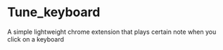 # Tune_keyboard
A simple lightweight chrome extension that plays certain note when you click on a keyboard
